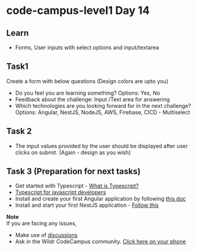 # code-campus-level1 Day 14

## Learn
- Forms, User inputs with select options and input/textarea

## Task1
Create a form with below questions  (Design colors are upto you) 
- Do you feel you are learning something?  Options: Yes, No
- Feedback about the challenge: Input /Text area for answering
- Which technologies are you looking forward for in the next challenge? Options: Angular, NestJS, NodeJS, AWS, Firebase, CICD  - Multiselect

## Task 2
- The input values provided by the user should be displayed after user clicks on submit. (Again - design as you wish)

## Task 3 (Preparation for next tasks)
- Get started with Typescript - [What is Typescript?](https://www.typescriptlang.org/)
- [Typescript for javascript developers](https://www.typescriptlang.org/docs/handbook/typescript-in-5-minutes.html)
- Install and create your first Angular application by following [this doc](https://angular.io/guide/setup-local#install-the-angular-cli)
- Install and start your first NestJS application  - [Follow this](https://docs.nestjs.com/first-steps#setup)


**Note**   
If you are facing any issues, 
- Make use of [discussions](https://github.com/kfuture2024/code-campus-level1/discussions/15) 
- Ask in the Wildr CodeCampus community. 
[Click here on your phone](https://wildr.com/invite/ioaN)
